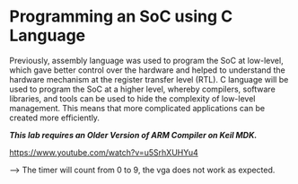 # Programming an SoC using C Language

Previously, assembly language was used to program the SoC at low-level, which gave better control over the hardware and helped to understand the hardware mechanism at the register transfer level (RTL).
C language will be used to program the SoC at a higher level, whereby compilers, software libraries, and tools can be used to hide the complexity of low-level management. This means that more complicated applications can be created more efficiently.







***This lab requires an Older Version of ARM Compiler on Keil MDK.***

https://www.youtube.com/watch?v=u5SrhXUHYu4

--> The timer will count from 0 to 9, the vga does not work as expected.
